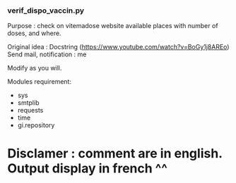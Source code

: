 ### verif_dispo_vaccin.py

Purpose : check on vitemadose website available places with number of doses, and where.

Original idea :  Docstring (https://www.youtube.com/watch?v=BoGy1j8AREo)
Send mail, notification : me

Modify as you will.

Modules requirement:
  * sys
  * smtplib
  * requests
  * time
  * gi.repository

# Disclamer : comment are in english. Output display in french ^^
